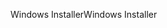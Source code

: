 <span data-ttu-id="0ac0c-101">Windows Installer</span><span class="sxs-lookup"><span data-stu-id="0ac0c-101">Windows Installer</span></span>